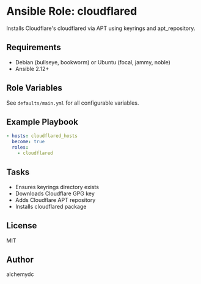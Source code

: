 # Ansible Role: cloudflared

Installs Cloudflare's cloudflared via APT using keyrings and apt_repository.

## Requirements

- Debian (bullseye, bookworm) or Ubuntu (focal, jammy, noble)
- Ansible 2.12+

## Role Variables

See `defaults/main.yml` for all configurable variables.

## Example Playbook

```yaml
- hosts: cloudflared_hosts
  become: true
  roles:
    - cloudflared
```

## Tasks

- Ensures keyrings directory exists
- Downloads Cloudflare GPG key
- Adds Cloudflare APT repository
- Installs cloudflared package

## License

MIT

## Author

alchemydc
